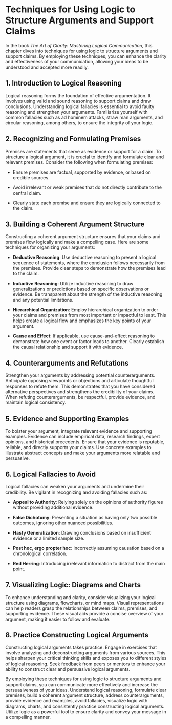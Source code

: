 Techniques for Using Logic to Structure Arguments and Support Claims
===============================================================================

In the book *The Art of Clarity: Mastering Logical Communication*, this chapter dives into techniques for using logic to structure arguments and support claims. By employing these techniques, you can enhance the clarity and effectiveness of your communication, allowing your ideas to be understood and accepted more readily.

**1. Introduction to Logical Reasoning**
----------------------------------------

Logical reasoning forms the foundation of effective argumentation. It involves using valid and sound reasoning to support claims and draw conclusions. Understanding logical fallacies is essential to avoid faulty reasoning and strengthen your arguments. Familiarize yourself with common fallacies such as ad hominem attacks, straw man arguments, and circular reasoning, among others, to ensure the integrity of your logic.

**2. Recognizing and Formulating Premises**
-------------------------------------------

Premises are statements that serve as evidence or support for a claim. To structure a logical argument, it is crucial to identify and formulate clear and relevant premises. Consider the following when formulating premises:

* Ensure premises are factual, supported by evidence, or based on credible sources.

* Avoid irrelevant or weak premises that do not directly contribute to the central claim.

* Clearly state each premise and ensure they are logically connected to the claim.

**3. Building a Coherent Argument Structure**
---------------------------------------------

Constructing a coherent argument structure ensures that your claims and premises flow logically and make a compelling case. Here are some techniques for organizing your arguments:

* **Deductive Reasoning**: Use deductive reasoning to present a logical sequence of statements, where the conclusion follows necessarily from the premises. Provide clear steps to demonstrate how the premises lead to the claim.

* **Inductive Reasoning**: Utilize inductive reasoning to draw generalizations or predictions based on specific observations or evidence. Be transparent about the strength of the inductive reasoning and any potential limitations.

* **Hierarchical Organization**: Employ hierarchical organization to order your claims and premises from most important or impactful to least. This helps create a logical flow and emphasizes the key points of your argument.

* **Cause and Effect**: If applicable, use cause-and-effect reasoning to demonstrate how one event or factor leads to another. Clearly establish the causal relationship and support it with evidence.

**4. Counterarguments and Refutations**
---------------------------------------

Strengthen your arguments by addressing potential counterarguments. Anticipate opposing viewpoints or objections and articulate thoughtful responses to refute them. This demonstrates that you have considered alternative perspectives and strengthens the credibility of your claims. When refuting counterarguments, be respectful, provide evidence, and maintain logical consistency.

**5. Evidence and Supporting Examples**
---------------------------------------

To bolster your argument, integrate relevant evidence and supporting examples. Evidence can include empirical data, research findings, expert opinions, and historical precedents. Ensure that your evidence is reputable, reliable, and directly supports your claims. Use concrete examples to illustrate abstract concepts and make your arguments more relatable and persuasive.

**6. Logical Fallacies to Avoid**
---------------------------------

Logical fallacies can weaken your arguments and undermine their credibility. Be vigilant in recognizing and avoiding fallacies such as:

* **Appeal to Authority**: Relying solely on the opinions of authority figures without providing additional evidence.

* **False Dichotomy**: Presenting a situation as having only two possible outcomes, ignoring other nuanced possibilities.

* **Hasty Generalization**: Drawing conclusions based on insufficient evidence or a limited sample size.

* **Post hoc, ergo propter hoc**: Incorrectly assuming causation based on a chronological correlation.

* **Red Herring**: Introducing irrelevant information to distract from the main point.

**7. Visualizing Logic: Diagrams and Charts**
---------------------------------------------

To enhance understanding and clarity, consider visualizing your logical structure using diagrams, flowcharts, or mind maps. Visual representations can help readers grasp the relationships between claims, premises, and supporting evidence. These visual aids provide a concise overview of your argument, making it easier to follow and evaluate.

**8. Practice Constructing Logical Arguments**
----------------------------------------------

Constructing logical arguments takes practice. Engage in exercises that involve analyzing and deconstructing arguments from various sources. This helps sharpen your critical thinking skills and exposes you to different styles of logical reasoning. Seek feedback from peers or mentors to enhance your ability to construct clear and persuasive logical arguments.

By employing these techniques for using logic to structure arguments and support claims, you can communicate more effectively and increase the persuasiveness of your ideas. Understand logical reasoning, formulate clear premises, build a coherent argument structure, address counterarguments, provide evidence and examples, avoid fallacies, visualize logic with diagrams, charts, and consistently practice constructing logical arguments. Utilize logic as a powerful tool to ensure clarity and convey your message in a compelling manner.
